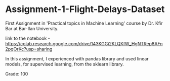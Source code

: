 # Assignment-1-Flight-Delays-Dataset
First Assignment in 'Practical topics in Machine Learning' course by Dr. Kfir Bar at Bar-Ilan University.

link to the notebook - https://colab.research.google.com/drive/143KGGi2KLQXfW_HgNTRep8AFn2pqOrKc?usp=sharing

In this assignment, I experienced with pandas library and used linear models, for supervised learning, from the sklearn library.

Grade: 100

